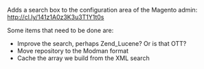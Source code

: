 Adds a search box to the configuration area of the Magento admin: http://cl.ly/141z1A0z3K3u3T1Y1t0s

Some items that need to be done are:

* Improve the search, perhaps Zend_Lucene?  Or is that OTT?
* Move repository to the Modman format
* Cache the array we build from the XML search
